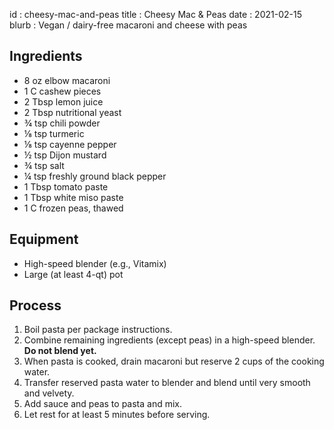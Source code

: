 id         : cheesy-mac-and-peas
title      : Cheesy Mac & Peas
date       : 2021-02-15
blurb      : Vegan / dairy-free macaroni and cheese with peas

## Ingredients

* 8 oz elbow macaroni
* 1 C cashew pieces
* 2 Tbsp lemon juice
* 2 Tbsp nutritional yeast
* &frac34; tsp chili powder
* &frac18; tsp turmeric
* &frac18; tsp cayenne pepper
* &frac12; tsp Dijon mustard
* &frac34; tsp salt
* &frac14; tsp freshly ground black pepper
* 1 Tbsp tomato paste
* 1 Tbsp white miso paste
* 1 C frozen peas, thawed

## Equipment

* High-speed blender (e.g., Vitamix)
* Large (at least 4-qt) pot

## Process

1. Boil pasta per package instructions.
2. Combine remaining ingredients (except peas) in a high-speed blender. **Do not blend yet.**
3. When pasta is cooked, drain macaroni but reserve 2 cups of the cooking water.
4. Transfer reserved pasta water to blender and blend until very smooth and velvety.
5. Add sauce and peas to pasta and mix.
6. Let rest for at least 5 minutes before serving.
